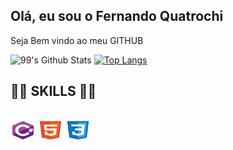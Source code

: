 ## Olá, eu sou o Fernando Quatrochi

Seja Bem vindo ao meu GITHUB

![99's Github Stats](https://github-readme-stats-sigma-five.vercel.app/api?username=FernandinnnQ145&bg_color=30,0000,0000FF&title_color=fff&text_color=fff)
[![Top Langs](https://github-readme-stats-sigma-five.vercel.app/api/top-langs/?username=FernandinnnQ145&bg_color=2,FF5C01,0000&title_color=fff&text_color=fff)](https://github.com/FernandinnnQ145/github-readme-stats)

 <h2>👨‍💻 SKILLS 👨‍💻</h2>
<div style="display: inline_block"><br>
  <img align="center" alt="Csharp" height="30" width="40" src="https://raw.githubusercontent.com/devicons/devicon/master/icons/csharp/csharp-original.svg">
  <img align="center" alt="HTML" height="30" width="40" src="https://raw.githubusercontent.com/devicons/devicon/master/icons/html5/html5-original.svg">
  <img align="center" alt="CSS" height="30" width="40" src="https://raw.githubusercontent.com/devicons/devicon/master/icons/css3/css3-original.svg"> 

  ##
 
<div>
 
 

